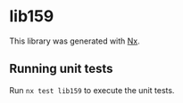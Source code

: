 # lib159

This library was generated with [Nx](https://nx.dev).

## Running unit tests

Run `nx test lib159` to execute the unit tests.
